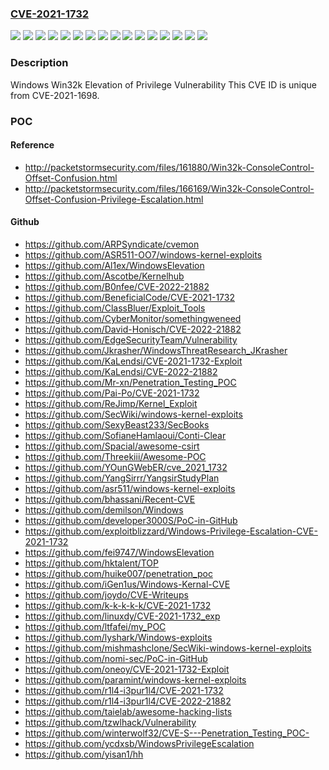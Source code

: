 ### [CVE-2021-1732](https://cve.mitre.org/cgi-bin/cvename.cgi?name=CVE-2021-1732)
![](https://img.shields.io/static/v1?label=Product&message=Windows%2010%20Version%201909%20for%2032-bit%20Systems&color=blue)
![](https://img.shields.io/static/v1?label=Product&message=Windows%2010%20Version%201909%20for%20ARM64-based%20Systems&color=blue)
![](https://img.shields.io/static/v1?label=Product&message=Windows%2010%20Version%201909%20for%20x64-based%20Systems&color=blue)
![](https://img.shields.io/static/v1?label=Product&message=Windows%2010%20Version%202004%20for%2032-bit%20Systems&color=blue)
![](https://img.shields.io/static/v1?label=Product&message=Windows%2010%20Version%202004%20for%20ARM64-based%20Systems&color=blue)
![](https://img.shields.io/static/v1?label=Product&message=Windows%2010%20Version%202004%20for%20x64-based%20Systems&color=blue)
![](https://img.shields.io/static/v1?label=Product&message=Windows%2010%20Version%2020H2%20for%2032-bit%20Systems&color=blue)
![](https://img.shields.io/static/v1?label=Product&message=Windows%2010%20Version%2020H2%20for%20ARM64-based%20Systems&color=blue)
![](https://img.shields.io/static/v1?label=Product&message=Windows%2010%20Version%2020H2%20for%20x64-based%20Systems&color=blue)
![](https://img.shields.io/static/v1?label=Product&message=Windows%20Server%2C%20version%201909%20(Server%20Core%20installation)&color=blue)
![](https://img.shields.io/static/v1?label=Product&message=Windows%20Server%2C%20version%202004%20(Server%20Core%20installation)&color=blue)
![](https://img.shields.io/static/v1?label=Product&message=Windows%20Server%2C%20version%2020H2%20(Server%20Core%20Installation)&color=blue)
![](https://img.shields.io/static/v1?label=Product&message=Windows%20Server&color=blue)
![](https://img.shields.io/static/v1?label=Product&message=Windows&color=blue)
![](https://img.shields.io/static/v1?label=Version&message=n%2Fa&color=blue)
![](https://img.shields.io/static/v1?label=Vulnerability&message=Elevation%20of%20Privilege&color=brighgreen)

### Description

Windows Win32k Elevation of Privilege Vulnerability This CVE ID is unique from CVE-2021-1698.

### POC

#### Reference
- http://packetstormsecurity.com/files/161880/Win32k-ConsoleControl-Offset-Confusion.html
- http://packetstormsecurity.com/files/166169/Win32k-ConsoleControl-Offset-Confusion-Privilege-Escalation.html

#### Github
- https://github.com/ARPSyndicate/cvemon
- https://github.com/ASR511-OO7/windows-kernel-exploits
- https://github.com/Al1ex/WindowsElevation
- https://github.com/Ascotbe/Kernelhub
- https://github.com/B0nfee/CVE-2022-21882
- https://github.com/BeneficialCode/CVE-2021-1732
- https://github.com/ClassBluer/Exploit_Tools
- https://github.com/CyberMonitor/somethingweneed
- https://github.com/David-Honisch/CVE-2022-21882
- https://github.com/EdgeSecurityTeam/Vulnerability
- https://github.com/Jkrasher/WindowsThreatResearch_JKrasher
- https://github.com/KaLendsi/CVE-2021-1732-Exploit
- https://github.com/KaLendsi/CVE-2022-21882
- https://github.com/Mr-xn/Penetration_Testing_POC
- https://github.com/Pai-Po/CVE-2021-1732
- https://github.com/ReJimp/Kernel_Exploit
- https://github.com/SecWiki/windows-kernel-exploits
- https://github.com/SexyBeast233/SecBooks
- https://github.com/SofianeHamlaoui/Conti-Clear
- https://github.com/Spacial/awesome-csirt
- https://github.com/Threekiii/Awesome-POC
- https://github.com/YOunGWebER/cve_2021_1732
- https://github.com/YangSirrr/YangsirStudyPlan
- https://github.com/asr511/windows-kernel-exploits
- https://github.com/bhassani/Recent-CVE
- https://github.com/demilson/Windows
- https://github.com/developer3000S/PoC-in-GitHub
- https://github.com/exploitblizzard/Windows-Privilege-Escalation-CVE-2021-1732
- https://github.com/fei9747/WindowsElevation
- https://github.com/hktalent/TOP
- https://github.com/huike007/penetration_poc
- https://github.com/iGen1us/Windows-Kernal-CVE
- https://github.com/joydo/CVE-Writeups
- https://github.com/k-k-k-k-k/CVE-2021-1732
- https://github.com/linuxdy/CVE-2021-1732_exp
- https://github.com/ltfafei/my_POC
- https://github.com/lyshark/Windows-exploits
- https://github.com/mishmashclone/SecWiki-windows-kernel-exploits
- https://github.com/nomi-sec/PoC-in-GitHub
- https://github.com/oneoy/CVE-2021-1732-Exploit
- https://github.com/paramint/windows-kernel-exploits
- https://github.com/r1l4-i3pur1l4/CVE-2021-1732
- https://github.com/r1l4-i3pur1l4/CVE-2022-21882
- https://github.com/taielab/awesome-hacking-lists
- https://github.com/tzwlhack/Vulnerability
- https://github.com/winterwolf32/CVE-S---Penetration_Testing_POC-
- https://github.com/ycdxsb/WindowsPrivilegeEscalation
- https://github.com/yisan1/hh

